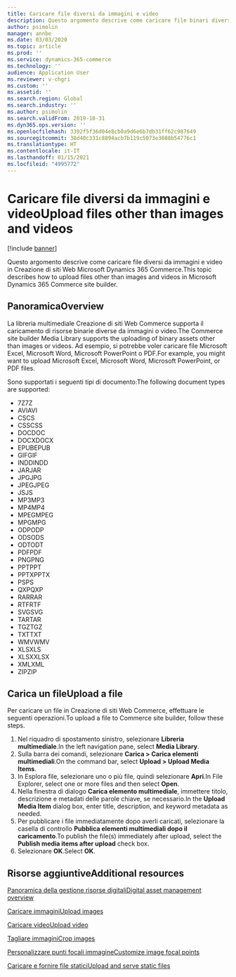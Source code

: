 ```yaml
---
title: Caricare file diversi da immagini e video
description: Questo argomento descrive come caricare file binari diversi da immagini e video in Creazione di siti Web Microsoft Dynamics 365 Commerce.
author: psimolin
manager: annbe
ms.date: 03/03/2020
ms.topic: article
ms.prod: ''
ms.service: dynamics-365-commerce
ms.technology: ''
audience: Application User
ms.reviewer: v-chgri
ms.custom: ''
ms.assetid: ''
ms.search.region: Global
ms.search.industry: ''
ms.author: psimolin
ms.search.validFrom: 2019-10-31
ms.dyn365.ops.version: ''
ms.openlocfilehash: 3392f5f36d04e8cb0a9d6e6b7db31ff62c987649
ms.sourcegitcommit: 38d40c331c8894acb7b119c5073e3088b54776c1
ms.translationtype: HT
ms.contentlocale: it-IT
ms.lasthandoff: 01/15/2021
ms.locfileid: "4995772"
---
```

# <a name="upload-files-other-than-images-and-videos"></a><span data-ttu-id="ed71d-103">Caricare file diversi da immagini e video</span><span class="sxs-lookup"><span data-stu-id="ed71d-103">Upload files other than images and videos</span></span>

[!include [banner](includes/banner.md)]

<span data-ttu-id="ed71d-104">Questo argomento descrive come caricare file diversi da immagini e video in Creazione di siti Web Microsoft Dynamics 365 Commerce.</span><span class="sxs-lookup"><span data-stu-id="ed71d-104">This topic describes how to upload files other than images and videos in Microsoft Dynamics 365 Commerce site builder.</span></span>

## <a name="overview"></a><span data-ttu-id="ed71d-105">Panoramica</span><span class="sxs-lookup"><span data-stu-id="ed71d-105">Overview</span></span>

<span data-ttu-id="ed71d-106">La libreria multimediale Creazione di siti Web Commerce supporta il caricamento di risorse binarie diverse da immagini o video.</span><span class="sxs-lookup"><span data-stu-id="ed71d-106">The Commerce site builder Media Library supports the uploading of binary assets other than images or videos.</span></span> <span data-ttu-id="ed71d-107">Ad esempio, si potrebbe voler caricare file Microsoft Excel, Microsoft Word, Microsoft PowerPoint o PDF.</span><span class="sxs-lookup"><span data-stu-id="ed71d-107">For example, you might want to upload Microsoft Excel, Microsoft Word, Microsoft PowerPoint, or PDF files.</span></span>

<span data-ttu-id="ed71d-108">Sono supportati i seguenti tipi di documento:</span><span class="sxs-lookup"><span data-stu-id="ed71d-108">The following document types are supported:</span></span>
- <span data-ttu-id="ed71d-109">7Z</span><span class="sxs-lookup"><span data-stu-id="ed71d-109">7Z</span></span>
- <span data-ttu-id="ed71d-110">AVI</span><span class="sxs-lookup"><span data-stu-id="ed71d-110">AVI</span></span>
- <span data-ttu-id="ed71d-111">CS</span><span class="sxs-lookup"><span data-stu-id="ed71d-111">CS</span></span>
- <span data-ttu-id="ed71d-112">CSS</span><span class="sxs-lookup"><span data-stu-id="ed71d-112">CSS</span></span>
- <span data-ttu-id="ed71d-113">DOC</span><span class="sxs-lookup"><span data-stu-id="ed71d-113">DOC</span></span>
- <span data-ttu-id="ed71d-114">DOCX</span><span class="sxs-lookup"><span data-stu-id="ed71d-114">DOCX</span></span>
- <span data-ttu-id="ed71d-115">EPUB</span><span class="sxs-lookup"><span data-stu-id="ed71d-115">EPUB</span></span>
- <span data-ttu-id="ed71d-116">GIF</span><span class="sxs-lookup"><span data-stu-id="ed71d-116">GIF</span></span>
- <span data-ttu-id="ed71d-117">INDD</span><span class="sxs-lookup"><span data-stu-id="ed71d-117">INDD</span></span>
- <span data-ttu-id="ed71d-118">JAR</span><span class="sxs-lookup"><span data-stu-id="ed71d-118">JAR</span></span>
- <span data-ttu-id="ed71d-119">JPG</span><span class="sxs-lookup"><span data-stu-id="ed71d-119">JPG</span></span>
- <span data-ttu-id="ed71d-120">JPEG</span><span class="sxs-lookup"><span data-stu-id="ed71d-120">JPEG</span></span>
- <span data-ttu-id="ed71d-121">JS</span><span class="sxs-lookup"><span data-stu-id="ed71d-121">JS</span></span>
- <span data-ttu-id="ed71d-122">MP3</span><span class="sxs-lookup"><span data-stu-id="ed71d-122">MP3</span></span>
- <span data-ttu-id="ed71d-123">MP4</span><span class="sxs-lookup"><span data-stu-id="ed71d-123">MP4</span></span>
- <span data-ttu-id="ed71d-124">MPEG</span><span class="sxs-lookup"><span data-stu-id="ed71d-124">MPEG</span></span>
- <span data-ttu-id="ed71d-125">MPG</span><span class="sxs-lookup"><span data-stu-id="ed71d-125">MPG</span></span>
- <span data-ttu-id="ed71d-126">ODP</span><span class="sxs-lookup"><span data-stu-id="ed71d-126">ODP</span></span>
- <span data-ttu-id="ed71d-127">ODS</span><span class="sxs-lookup"><span data-stu-id="ed71d-127">ODS</span></span>
- <span data-ttu-id="ed71d-128">ODT</span><span class="sxs-lookup"><span data-stu-id="ed71d-128">ODT</span></span>
- <span data-ttu-id="ed71d-129">PDF</span><span class="sxs-lookup"><span data-stu-id="ed71d-129">PDF</span></span>
- <span data-ttu-id="ed71d-130">PNG</span><span class="sxs-lookup"><span data-stu-id="ed71d-130">PNG</span></span>
- <span data-ttu-id="ed71d-131">PPT</span><span class="sxs-lookup"><span data-stu-id="ed71d-131">PPT</span></span>
- <span data-ttu-id="ed71d-132">PPTX</span><span class="sxs-lookup"><span data-stu-id="ed71d-132">PPTX</span></span>
- <span data-ttu-id="ed71d-133">PS</span><span class="sxs-lookup"><span data-stu-id="ed71d-133">PS</span></span>
- <span data-ttu-id="ed71d-134">QXP</span><span class="sxs-lookup"><span data-stu-id="ed71d-134">QXP</span></span>
- <span data-ttu-id="ed71d-135">RAR</span><span class="sxs-lookup"><span data-stu-id="ed71d-135">RAR</span></span>
- <span data-ttu-id="ed71d-136">RTF</span><span class="sxs-lookup"><span data-stu-id="ed71d-136">RTF</span></span>
- <span data-ttu-id="ed71d-137">SVG</span><span class="sxs-lookup"><span data-stu-id="ed71d-137">SVG</span></span>
- <span data-ttu-id="ed71d-138">TAR</span><span class="sxs-lookup"><span data-stu-id="ed71d-138">TAR</span></span>
- <span data-ttu-id="ed71d-139">TGZ</span><span class="sxs-lookup"><span data-stu-id="ed71d-139">TGZ</span></span>
- <span data-ttu-id="ed71d-140">TXT</span><span class="sxs-lookup"><span data-stu-id="ed71d-140">TXT</span></span>
- <span data-ttu-id="ed71d-141">WMV</span><span class="sxs-lookup"><span data-stu-id="ed71d-141">WMV</span></span>
- <span data-ttu-id="ed71d-142">XLS</span><span class="sxs-lookup"><span data-stu-id="ed71d-142">XLS</span></span>
- <span data-ttu-id="ed71d-143">XLSX</span><span class="sxs-lookup"><span data-stu-id="ed71d-143">XLSX</span></span>
- <span data-ttu-id="ed71d-144">XML</span><span class="sxs-lookup"><span data-stu-id="ed71d-144">XML</span></span>
- <span data-ttu-id="ed71d-145">ZIP</span><span class="sxs-lookup"><span data-stu-id="ed71d-145">ZIP</span></span>

## <a name="upload-a-file"></a><span data-ttu-id="ed71d-146">Carica un file</span><span class="sxs-lookup"><span data-stu-id="ed71d-146">Upload a file</span></span>

<span data-ttu-id="ed71d-147">Per caricare un file in Creazione di siti Web Commerce, effettuare le seguenti operazioni.</span><span class="sxs-lookup"><span data-stu-id="ed71d-147">To upload a file to Commerce site builder, follow these steps.</span></span>

1. <span data-ttu-id="ed71d-148">Nel riquadro di spostamento sinistro, selezionare **Libreria multimediale**.</span><span class="sxs-lookup"><span data-stu-id="ed71d-148">In the left navigation pane, select **Media Library**.</span></span>
1. <span data-ttu-id="ed71d-149">Sulla barra dei comandi, selezionare **Carica \> Carica elementi multimediali**.</span><span class="sxs-lookup"><span data-stu-id="ed71d-149">On the command bar, select **Upload \> Upload Media Items**.</span></span>
1. <span data-ttu-id="ed71d-150">In Esplora file, selezionare uno o più file, quindi selezionare **Apri**.</span><span class="sxs-lookup"><span data-stu-id="ed71d-150">In File Explorer, select one or more files and then select **Open**.</span></span>
1. <span data-ttu-id="ed71d-151">Nella finestra di dialogo **Carica elemento multimediale**, immettere titolo, descrizione e metadati delle parole chiave, se necessario.</span><span class="sxs-lookup"><span data-stu-id="ed71d-151">In the **Upload Media Item** dialog box, enter title, description, and keyword metadata as needed.</span></span>
1. <span data-ttu-id="ed71d-152">Per pubblicare i file immediatamente dopo averli caricati, selezionare la casella di controllo **Pubblica elementi multimediali dopo il caricamento**.</span><span class="sxs-lookup"><span data-stu-id="ed71d-152">To publish the file(s) immediately after upload, select the **Publish media items after upload** check box.</span></span>
1. <span data-ttu-id="ed71d-153">Selezionare **OK**.</span><span class="sxs-lookup"><span data-stu-id="ed71d-153">Select **OK**.</span></span>

## <a name="additional-resources"></a><span data-ttu-id="ed71d-154">Risorse aggiuntive</span><span class="sxs-lookup"><span data-stu-id="ed71d-154">Additional resources</span></span>

[<span data-ttu-id="ed71d-155">Panoramica della gestione risorse digitali</span><span class="sxs-lookup"><span data-stu-id="ed71d-155">Digital asset management overview</span></span>](dam-overview.md)

[<span data-ttu-id="ed71d-156">Caricare immagini</span><span class="sxs-lookup"><span data-stu-id="ed71d-156">Upload images</span></span>](dam-upload-images.md)

[<span data-ttu-id="ed71d-157">Caricare video</span><span class="sxs-lookup"><span data-stu-id="ed71d-157">Upload video</span></span>](dam-upload-video.md)

[<span data-ttu-id="ed71d-158">Tagliare immagini</span><span class="sxs-lookup"><span data-stu-id="ed71d-158">Crop images</span></span>](dam-crop-images.md)

[<span data-ttu-id="ed71d-159">Personalizzare punti focali immagine</span><span class="sxs-lookup"><span data-stu-id="ed71d-159">Customize image focal points</span></span>](dam-custom-focal-point.md)

[<span data-ttu-id="ed71d-160">Caricare e fornire file statici</span><span class="sxs-lookup"><span data-stu-id="ed71d-160">Upload and serve static files</span></span>](upload-serve-static-files.md)
